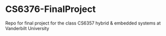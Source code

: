# CS6376-FinalProject
Repo for final project for the class CS6357 hybrid &amp; embedded systems at Vanderbilt University
